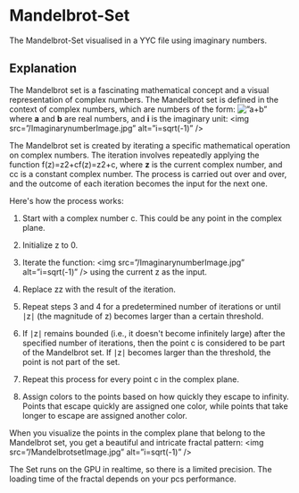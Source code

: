 # Mandelbrot-Set
The Mandelbrot-Set visualised in a YYC file using imaginary numbers.

## Explanation
The Mandelbrot set is a fascinating mathematical concept and a visual representation of complex numbers. The Mandelbrot set is defined in the context of complex numbers, which are numbers of the form:
<img src=”/AplusBImage.jpg” alt=”a+b” />
where **a** and **b** are real numbers, and **i** is the imaginary unit:
<img src=”/ImaginarynumberImage.jpg” alt=”i=sqrt(-1)” />

The Mandelbrot set is created by iterating a specific mathematical operation on complex numbers. The iteration involves repeatedly applying the function f(z)=z2+cf(z)=z2+c, where **z** is the current complex number, and cc is a constant complex number. The process is carried out over and over, and the outcome of each iteration becomes the input for the next one.

Here's how the process works:

1. Start with a complex number c. This could be any point in the complex plane.

2. Initialize z to 0.

3. Iterate the function:
<img src=”/ImaginarynumberImage.jpg” alt=”i=sqrt(-1)” />
using the current z as the input.

4. Replace zz with the result of the iteration.

5. Repeat steps 3 and 4 for a predetermined number of iterations or until ∣z∣ (the magnitude of z) becomes larger than a certain threshold.

6. If ∣z∣ remains bounded (i.e., it doesn't become infinitely large) after the specified number of iterations, then the point c is considered to be part of the Mandelbrot set. If ∣z∣ becomes larger than the threshold, the point is not part of the set.

7. Repeat this process for every point c in the complex plane.

8. Assign colors to the points based on how quickly they escape to infinity. Points that escape quickly are assigned one color, while points that take longer to escape are assigned another color.

When you visualize the points in the complex plane that belong to the Mandelbrot set, you get a beautiful and intricate fractal pattern:
<img src=”/MandelbrotsetImage.jpg” alt=”i=sqrt(-1)” />

The Set runs on the GPU in realtime, so there is a limited precision. 
The loading time of the fractal depends on your pcs performance.

